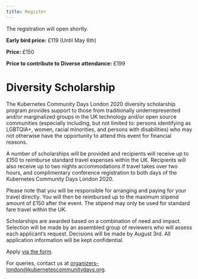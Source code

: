 ```yaml
---
title: Register
---
```


The registration will open shortly.

**Early bird price:** £119 (Until May 6th)

**Price:** £150

**Price to contribute to Diverse attendance:** £199 


# Diversity Scholarship

The Kubernetes Community Days London 2020 diversity scholarship program
provides support to those from traditionally underrepresented and/or
marginalized groups in the UK technology and/or open source communities
(especially including, but not limited to: persons identifying as LGBTQIA+,
women, racial minorities, and persons with disabilities) who may not otherwise
have the opportunity to attend this event for financial reasons.

A number of scholarships will be provided and recipients will receive up to
£150 to reimburse standard travel expenses within the UK. Recipients will also
receive up to two nights accommodations if travel takes over two hours, and
complimentary conference registration to both days of the Kubernetes Community
Days London 2020.

Please note that you will be responsible for arranging and paying for your
travel directly. You will then be reimbursed up to the maximum stipend amount
of £150 after the event. The stipend may only be used for standard fare travel
within the UK.

Scholarships are awarded based on a combination of need and impact. Selection
will be made by an assembled group of reviewers who will assess each
applicant’s request. Decisions will be made by August 3rd. All application
information will be kept confidential.

Apply [via the form](http://lbs.eu.qualtrics.com/jfe/form/SV_ea59BJyizPLTUmp).

For queries, contact us at
[organizers-london@kubernetescommunitydays.org](mailto:organizers-london@kubernetescommunitydays.org).
